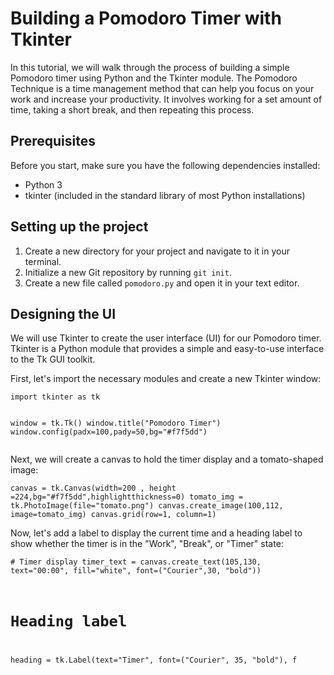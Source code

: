 <!DOCTYPE html>
<html>
<head>
	<title>Building a Pomodoro Timer with Tkinter</title>
</head>
<body>
	<h1>Building a Pomodoro Timer with Tkinter</h1>
	<p>In this tutorial, we will walk through the process of building a simple Pomodoro timer using Python and the Tkinter module. The Pomodoro Technique is a time management method that can help you focus on your work and increase your productivity. It involves working for a set amount of time, taking a short break, and then repeating this process.</p>
	<h2>Prerequisites</h2>
	<p>Before you start, make sure you have the following dependencies installed:</p>
	<ul>
		<li>Python 3</li>
		<li>tkinter (included in the standard library of most Python installations)</li>
	</ul>
	<h2>Setting up the project</h2>
	<ol>
		<li>Create a new directory for your project and navigate to it in your terminal.</li>
		<li>Initialize a new Git repository by running <code>git init</code>.</li>
		<li>Create a new file called <code>pomodoro.py</code> and open it in your text editor.</li>
	</ol>
	<h2>Designing the UI</h2>
	<p>We will use Tkinter to create the user interface (UI) for our Pomodoro timer. Tkinter is a Python module that provides a simple and easy-to-use interface to the Tk GUI toolkit.</p>
	<p>First, let's import the necessary modules and create a new Tkinter window:</p>
	<pre><code>import tkinter as tk

window = tk.Tk()
window.title("Pomodoro Timer")
window.config(padx=100,pady=50,bg="#f7f5dd")
</code></pre>
	<p>Next, we will create a canvas to hold the timer display and a tomato-shaped image:</p>
	<pre><code>canvas = tk.Canvas(width=200 , height =224,bg="#f7f5dd",highlightthickness=0)
tomato_img = tk.PhotoImage(file="tomato.png")
canvas.create_image(100,112, image=tomato_img)
canvas.grid(row=1, column=1)
</code></pre>
	<p>Now, let's add a label to display the current time and a heading label to show whether the timer is in the "Work", "Break", or "Timer" state:</p>
	<pre><code># Timer display
timer_text = canvas.create_text(105,130, text="00:00", fill="white", font=("Courier",30, "bold"))

# Heading label
heading = tk.Label(text="Timer", font=("Courier", 35, "bold"), f
